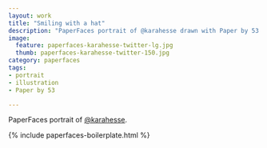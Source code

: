 ```yaml
---
layout: work
title: "Smiling with a hat"
description: "PaperFaces portrait of @karahesse drawn with Paper by 53 on an iPad."
image: 
  feature: paperfaces-karahesse-twitter-lg.jpg
  thumb: paperfaces-karahesse-twitter-150.jpg
category: paperfaces
tags: 
- portrait
- illustration
- Paper by 53

---
```


PaperFaces portrait of [@karahesse](http://twitter.com/karahesse).

{% include paperfaces-boilerplate.html %}